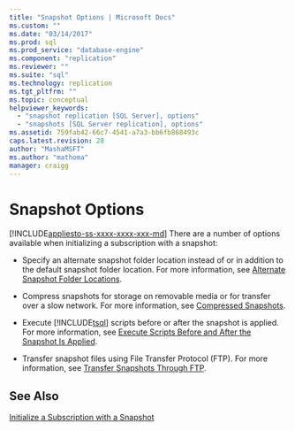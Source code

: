 ```yaml
---
title: "Snapshot Options | Microsoft Docs"
ms.custom: ""
ms.date: "03/14/2017"
ms.prod: sql
ms.prod_service: "database-engine"
ms.component: "replication"
ms.reviewer: ""
ms.suite: "sql"
ms.technology: replication
ms.tgt_pltfrm: ""
ms.topic: conceptual
helpviewer_keywords: 
  - "snapshot replication [SQL Server], options"
  - "snapshots [SQL Server replication], options"
ms.assetid: 759fab42-66c7-4541-a7a3-bb6fb868493c
caps.latest.revision: 28
author: "MashaMSFT"
ms.author: "mathoma"
manager: craigg
---
```

# Snapshot Options
[!INCLUDE[appliesto-ss-xxxx-xxxx-xxx-md](../../includes/appliesto-ss-xxxx-xxxx-xxx-md.md)]
  There are a number of options available when initializing a subscription with a snapshot:  
  
-   Specify an alternate snapshot folder location instead of or in addition to the default snapshot folder location. For more information, see [Alternate Snapshot Folder Locations](../../relational-databases/replication/alternate-snapshot-folder-locations.md).  
  
-   Compress snapshots for storage on removable media or for transfer over a slow network. For more information, see [Compressed Snapshots](../../relational-databases/replication/compressed-snapshots.md).  
  
-   Execute [!INCLUDE[tsql](../../includes/tsql-md.md)] scripts before or after the snapshot is applied. For more information, see [Execute Scripts Before and After the Snapshot Is Applied](../../relational-databases/replication/execute-scripts-before-and-after-the-snapshot-is-applied.md).  
  
-   Transfer snapshot files using File Transfer Protocol (FTP). For more information, see [Transfer Snapshots Through FTP](../../relational-databases/replication/transfer-snapshots-through-ftp.md).  
  
## See Also  
 [Initialize a Subscription with a Snapshot](../../relational-databases/replication/initialize-a-subscription-with-a-snapshot.md)  
  
  
